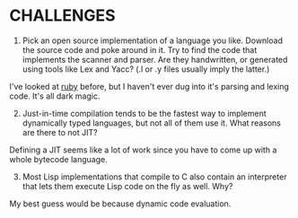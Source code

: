 # CHALLENGES

1. Pick an open source implementation of a language you like. Download the source code and poke around in it. Try to find the code that implements the scanner and parser. Are they handwritten, or generated using tools like Lex and Yacc? (.l or .y files usually imply the latter.)

I've looked at [ruby](https://github.com/ruby/ruby) before, but I haven't ever dug into it's parsing and lexing code. It's all dark magic.


2. Just-in-time compilation tends to be the fastest way to implement dynamically typed languages, but not all of them use it. What reasons are there to not JIT?

Defining a JIT seems like a lot of work since you have to come up with a whole bytecode language.

3. Most Lisp implementations that compile to C also contain an interpreter that lets them execute Lisp code on the fly as well. Why?

My best guess would be because dynamic code evaluation.
